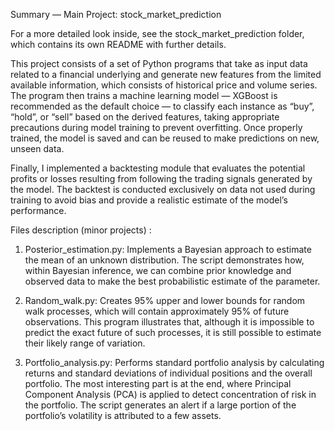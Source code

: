 Summary — Main Project: stock_market_prediction

For a more detailed look inside, see the stock_market_prediction folder, which contains its own README with further details.

This project consists of a set of Python programs that take as input data related to a financial underlying and generate new features from the limited available information, which consists of historical price and volume series.
The program then trains a machine learning model — XGBoost is recommended as the default choice — to classify each instance as “buy”, “hold”, or “sell” based on the derived features, taking appropriate precautions during model training to prevent overfitting.
Once properly trained, the model is saved and can be reused to make predictions on new, unseen data.

Finally, I implemented a backtesting module that evaluates the potential profits or losses resulting from following the trading signals generated by the model. The backtest is conducted exclusively on data not used during training to avoid bias and provide a realistic estimate of the model’s performance.





Files description (minor projects) :
1) Posterior_estimation.py: Implements a Bayesian approach to estimate the mean of an unknown distribution.
The script demonstrates how, within Bayesian inference, we can combine prior knowledge and observed data to make the best probabilistic estimate of the parameter.

3) Random_walk.py: Creates 95% upper and lower bounds for random walk processes, which will contain approximately 95% of future observations.
This program illustrates that, although it is impossible to predict the exact future of such processes, it is still possible to estimate their likely range of variation.

3) Portfolio_analysis.py: Performs standard portfolio analysis by calculating returns and standard deviations of individual positions and the overall portfolio.
The most interesting part is at the end, where Principal Component Analysis (PCA) is applied to detect concentration of risk in the portfolio.
The script generates an alert if a large portion of the portfolio’s volatility is attributed to a few assets.
